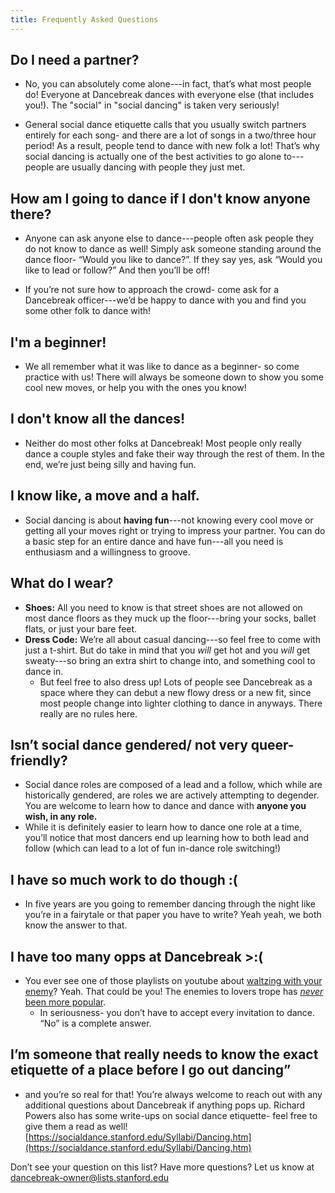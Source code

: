 ```yaml
---
title: Frequently Asked Questions
---
```

## Do I need a partner?

* No, you can absolutely come alone---in fact, that’s what most people do! Everyone
at Dancebreak dances with everyone else (that includes you!). The "social" in
"social dancing" is taken very seriously!  

* General social dance etiquette calls that you usually switch partners
entirely for each song- and there are a lot of songs in a two/three hour
period! As a result, people tend to dance with new folk a lot! That’s why
social dancing is actually one of the best activities to go alone to--- people
are usually dancing with people they just met.

## How am I going to dance if I don't know anyone there?
* Anyone can ask anyone else to dance---people often ask people they do not
know to dance as well! Simply ask someone standing around the dance floor-
“Would you like to dance?”. If they say yes, ask “Would you like to lead or
follow?” And then you’ll be off!  

* If you’re not sure how to approach the crowd- come ask for a Dancebreak
officer---we’d be happy to dance with you and find you some other folk to dance
with!  

## I'm a beginner!
* We all remember what it was like to dance as a beginner- so come practice
with us! There will always be someone down to show you some cool new moves, or
help you with the ones you know!  

## I don't know all the dances!
* Neither do most other folks at Dancebreak! Most people only really dance a
couple styles and fake their way through the rest of them. In the end, we’re
just being silly and having fun.   

## I know like, a move and a half.
* Social dancing is about **having fun**---not knowing every cool move or
getting all your moves right or trying to impress your partner. You can do a
basic step for an entire dance and have fun---all you need is enthusiasm and a
willingness to groove.   

## What do I wear?
* **Shoes:** All you need to know is that street shoes are not allowed on most
dance floors as they muck up the floor---bring your socks, ballet flats, or
just your bare feet.   
* **Dress Code:** We’re all about casual dancing---so feel free to come with
just a t-shirt. But do take in mind that you *will* get hot and you *will* get
sweaty---so bring an extra shirt to change into, and something cool to dance
in.   
    * But feel free to also dress up! Lots of people see Dancebreak as a space
    where they can debut a new flowy dress or a new fit, since most people
    change into lighter clothing to dance in anyways. There really are no rules
    here.   

## Isn’t social dance gendered/ not very queer-friendly?
* Social dance roles are composed of a lead and a follow, which while are
historically gendered, are roles we are actively attempting to degender. You
are welcome to learn how to dance and dance with **anyone you wish, in any
role.**   
* While it is definitely easier to learn how to dance one role at a time, you’ll notice that most dancers end up learning how to both lead and follow (which can lead to a lot of fun in-dance role switching!)  

## I have so much work to do though :(
* In five years are you going to remember dancing through the night like you’re in a fairytale or that paper you have to write? Yeah yeah, we both know the answer to that.   

## I have too many opps at Dancebreak >:(
* You ever see one of those playlists on youtube about [waltzing with your enemy](https://www.youtube.com/results?search_query=waltzing+with+your+enemy)? Yeah. That could be you! The enemies to lovers trope has [*never* been more popular](https://www.google.com/search?q=enemies+to+lovers&oq=enemies+to+lovers&gs_lcrp=EgZjaHJvbWUyBggAEEUYOTIGCAEQRRg8MgYIAhBFGDwyBggDEEUYPDIGCAQQLhhA0gEIMjU0MWowajSoAgCwAgE&sourceid=chrome&ie=UTF-8).  
  * In seriousness- you don’t have to accept every invitation to dance. “No” is a complete answer.   
## I’m someone that really needs to know the exact etiquette of a place before I go out dancing”
* and you’re so real for that! You’re always welcome to reach out with any additional questions about Dancebreak if anything pops up. Richard Powers also has some write-ups on social dance etiquette- feel free to give them a read as well! [https://socialdance.stanford.edu/Syllabi/Dancing.htm](https://socialdance.stanford.edu/Syllabi/Dancing.htm) 

Don’t see your question on this list? Have more questions? Let us know at dancebreak-owner@lists.stanford.edu
